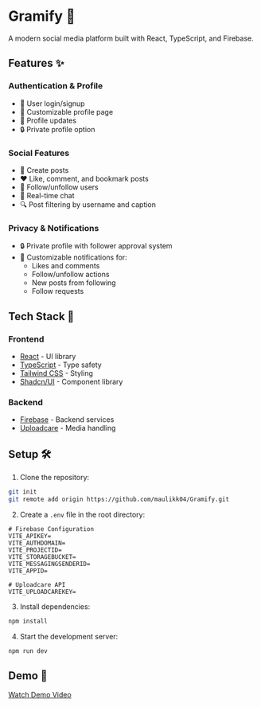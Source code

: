 # Gramify 📱

A modern social media platform built with React, TypeScript, and Firebase.

## Features ✨

### Authentication & Profile
- 🔐 User login/signup
- 👤 Customizable profile page
- 🔄 Profile updates
- 🔒 Private profile option

### Social Features
- 📝 Create posts
- ❤️ Like, comment, and bookmark posts
- 👥 Follow/unfollow users
- 💬 Real-time chat
- 🔍 Post filtering by username and caption

### Privacy & Notifications
- 🔒 Private profile with follower approval system
- 🔔 Customizable notifications for:
  - Likes and comments
  - Follow/unfollow actions
  - New posts from following
  - Follow requests

## Tech Stack 🚀

### Frontend
- [React](https://reactjs.org/) - UI library
- [TypeScript](https://www.typescriptlang.org/) - Type safety
- [Tailwind CSS](https://tailwindcss.com/) - Styling
- [Shadcn/UI](https://ui.shadcn.com/) - Component library

### Backend
- [Firebase](https://firebase.google.com/) - Backend services
- [Uploadcare](https://uploadcare.com/) - Media handling

## Setup 🛠️

1. Clone the repository:
```bash
git init
git remote add origin https://github.com/maulikk04/Gramify.git
```

2. Create a `.env` file in the root directory:
```env
# Firebase Configuration
VITE_APIKEY=
VITE_AUTHDOMAIN=
VITE_PROJECTID=
VITE_STORAGEBUCKET=
VITE_MESSAGINGSENDERID=
VITE_APPID=

# Uploadcare API
VITE_UPLOADCAREKEY=
```

3. Install dependencies:
```bash
npm install
```

4. Start the development server:
```bash
npm run dev
```

## Demo 🎥

[Watch Demo Video](https://drive.google.com/file/d/1z3ADBemErUcOI-XKTi36yNIiDOhCn6zg/view?usp=drive_link)
